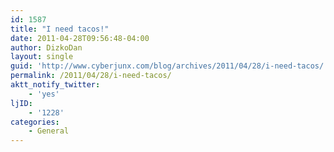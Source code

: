 ```yaml
---
id: 1587
title: "I need tacos!"
date: 2011-04-28T09:56:48-04:00
author: DizkoDan
layout: single
guid: 'http://www.cyberjunx.com/blog/archives/2011/04/28/i-need-tacos/'
permalink: /2011/04/28/i-need-tacos/
aktt_notify_twitter:
    - 'yes'
ljID:
    - '1228'
categories:
    - General
---
```


<div class="posterous_autopost"></div>